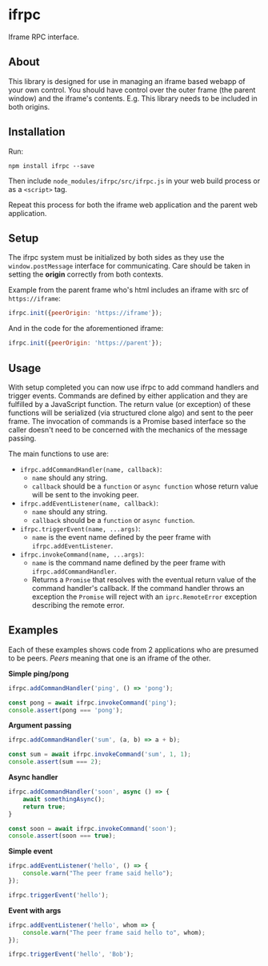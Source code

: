 ifrpc
========
Iframe RPC interface.


About
--------
This library is designed for use in managing an iframe based webapp of your
own control.  You should have control over the outer frame (the parent window)
and the iframe's contents.  E.g. This library needs to be included in both
origins.


Installation
--------
Run:

    npm install ifrpc --save

Then include `node_modules/ifrpc/src/ifrpc.js` in your web build process or as a
`<script>` tag.

Repeat this process for both the iframe web application and the parent web
application.


Setup
--------
The ifrpc system must be initialized by both sides as they use the `window.postMessage`
interface for communicating.  Care should be taken in setting the **origin** correctly
from both contexts.

Example from the parent frame who's html includes an iframe with src of
`https://iframe`:

```javascript
ifrpc.init({peerOrigin: 'https://iframe'});
```

And in the code for the aforementioned iframe:

```javascript
ifrpc.init({peerOrigin: 'https://parent'});
```


Usage
--------
With setup completed you can now use ifrpc to add command handlers and trigger
events.  Commands are defined by either application and they are fulfilled by
a JavaScript function.  The return value (or exception) of these functions will
be serialized (via structured clone algo) and sent to the peer frame.  The
invocation of commands is a Promise based interface so the caller doesn't need
to be concerned with the mechanics of the message passing.

The main functions to use are:
 * `ifrpc.addCommandHandler(name, callback)`:
    * `name` should any string.
    * `callback` should be a `function` or `async function` whose return value
     will be sent to the invoking peer.
 * `ifrpc.addEventListener(name, callback)`:
    * `name` should any string.
    * `callback` should be a `function` or `async function`.
 * `ifrpc.triggerEvent(name, ...args)`:
    * `name` is the event name defined by the peer frame with
      `ifrpc.addEventListener`.
 * `ifrpc.invokeCommand(name, ...args)`:
    * `name` is the command name defined by the peer frame with
      `ifrpc.addCommandHandler`.
    * Returns a `Promise` that resolves with the eventual return value of the
      command handler's callback.  If the command handler throws an exception
      the `Promise` will reject with an `iprc.RemoteError` exception describing
      the remote error.


Examples
--------
Each of these examples shows code from 2 applications who are presumed to be
peers.  *Peers* meaning that one is an iframe of the other.

**Simple ping/pong**
```javascript
ifrpc.addCommandHandler('ping', () => 'pong');
```

```javascript
const pong = await ifrpc.invokeCommand('ping');
console.assert(pong === 'pong');
```


**Argument passing**
```javascript
ifrpc.addCommandHandler('sum', (a, b) => a + b);
```

```javascript
const sum = await ifrpc.invokeCommand('sum', 1, 1);
console.assert(sum === 2);
```


**Async handler**
```javascript
ifrpc.addCommandHandler('soon', async () => {
    await somethingAsync();
    return true;
}
```

```javascript
const soon = await ifrpc.invokeCommand('soon');
console.assert(soon === true);
```


**Simple event**
```javascript
ifrpc.addEventListener('hello', () => {
    console.warn("The peer frame said hello");
});
```

```javascript
ifrpc.triggerEvent('hello');
```


**Event with args**
```javascript
ifrpc.addEventListener('hello', whom => {
    console.warn("The peer frame said hello to", whom);
});
```

```javascript
ifrpc.triggerEvent('hello', 'Bob');
```
